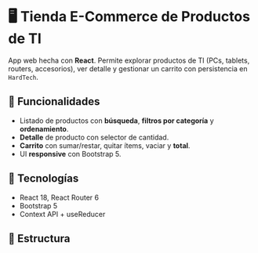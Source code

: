 # 🖥️ Tienda E-Commerce de Productos de TI

App web hecha con **React**. Permite explorar productos de TI (PCs, tablets, routers, accesorios), ver detalle y gestionar un carrito con persistencia en `HardTech`.

## 🚀 Funcionalidades
- Listado de productos con **búsqueda**, **filtros por categoría** y **ordenamiento**.
- **Detalle** de producto con selector de cantidad.
- **Carrito** con sumar/restar, quitar ítems, vaciar y **total**.
- UI **responsive** con Bootstrap 5.

## 🧠 Tecnologías
- React 18, React Router 6
- Bootstrap 5
- Context API + useReducer

## 📂 Estructura
